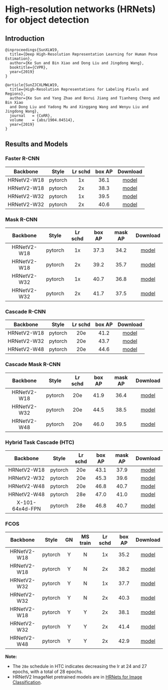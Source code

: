 # High-resolution networks (HRNets) for object detection

## Introduction

```
@inproceedings{SunXLW19,
  title={Deep High-Resolution Representation Learning for Human Pose Estimation},
  author={Ke Sun and Bin Xiao and Dong Liu and Jingdong Wang},
  booktitle={CVPR},
  year={2019}
}

@article{SunZJCXLMWLW19,
  title={High-Resolution Representations for Labeling Pixels and Regions},
  author={Ke Sun and Yang Zhao and Borui Jiang and Tianheng Cheng and Bin Xiao 
  and Dong Liu and Yadong Mu and Xinggang Wang and Wenyu Liu and Jingdong Wang},
  journal   = {CoRR},
  volume    = {abs/1904.04514},
  year={2019}
}
```

## Results and Models


### Faster R-CNN

|    Backbone     |  Style  | Lr schd | box AP |       Download      |
| :-------------: | :-----: | :-----: | :----: | :-----------------: |
|   HRNetV2-W18   | pytorch |   1x    |  36.1  | [model](https://s3.ap-northeast-2.amazonaws.com/open-mmlab/mmdetection/models/hrnet/faster_rcnn_hrnetv2_w18_fpn_1x_20190522-e368c387.pth) |
|   HRNetV2-W18   | pytorch |   2x    |  38.3  | [model](https://open-mmlab.s3.ap-northeast-2.amazonaws.com/mmdetection/models/hrnet/faster_rcnn_hrnetv2p_w18_2x_20190810-9c8615d5.pth) |
|   HRNetV2-W32   | pytorch |   1x    |  39.5  | [model](https://s3.ap-northeast-2.amazonaws.com/open-mmlab/mmdetection/models/hrnet/faster_rcnn_hrnetv2_w32_fpn_1x_20190522-d22f1fef.pth) |
|   HRNetV2-W32   | pytorch |   2x    |  40.6  | [model](https://open-mmlab.s3.ap-northeast-2.amazonaws.com/mmdetection/models/hrnet/faster_rcnn_hrnetv2p_w32_2x_20190810-24e8912a.pth) |


### Mask R-CNN

|    Backbone     |  Style  | Lr schd | box AP | mask AP |       Download      |
| :-------------: | :-----: | :-----: | :----: | :----:  | :-----------------: |
|   HRNetV2-W18   | pytorch |   1x    |  37.3  |  34.2   | [model](https://s3.ap-northeast-2.amazonaws.com/open-mmlab/mmdetection/models/hrnet/mask_rcnn_hrnetv2_w18_fpn_1x_20190522-c8ad459f.pth) |
|   HRNetV2-W18   | pytorch |   2x    |  39.2  |  35.7   | [model](https://open-mmlab.s3.ap-northeast-2.amazonaws.com/mmdetection/models/hrnet/mask_rcnn_hrnetv2p_w18_2x_20190810-1e4747eb.pth) |
|   HRNetV2-W32   | pytorch |   1x    |  40.7  |  36.8   | [model](https://s3.ap-northeast-2.amazonaws.com/open-mmlab/mmdetection/models/hrnet/mask_rcnn_hrnetv2_w32_fpn_1x_20190522-374aaa00.pth) |
|   HRNetV2-W32   | pytorch |   2x    |  41.7  |  37.5  | [model](https://open-mmlab.s3.ap-northeast-2.amazonaws.com/mmdetection/models/hrnet/mask_rcnn_hrnetv2p_w32_2x_20190810-773eca75.pth) |


### Cascade R-CNN

|    Backbone     |  Style  | Lr schd | box AP |       Download      |
| :-------------: | :-----: | :-----: | :----: | :-----------------: |
|   HRNetV2-W18   | pytorch |   20e   |  41.2  | [model](https://open-mmlab.s3.ap-northeast-2.amazonaws.com/mmdetection/models/hrnet/cascade_rcnn_hrnetv2_w32_fpn_20e_20190522-55bec4ee.pth)|
|   HRNetV2-W32   | pytorch |   20e   |  43.7  | [model](https://s3.ap-northeast-2.amazonaws.com/open-mmlab/mmdetection/models/hrnet/cascade_rcnn_hrnetv2_w32_fpn_20e_20190522-55bec4ee.pth)|
|   HRNetV2-W48   | pytorch |   20e   |  44.6  | [model](https://open-mmlab.s3.ap-northeast-2.amazonaws.com/mmdetection/models/hrnet/cascade_rcnn_hrnetv2p_w48_20e_20190810-f40ed8e1.pth)|


### Cascade Mask R-CNN

|    Backbone     |  Style  | Lr schd | box AP | mask AP |       Download      |
| :-------------: | :-----: | :-----: | :----: | :----:  | :-----------------: |
|   HRNetV2-W18   | pytorch |   20e   |  41.9  |  36.4   | [model](https://open-mmlab.s3.ap-northeast-2.amazonaws.com/mmdetection/models/hrnet/cascade_mask_rcnn_hrnetv2p_w18_20e_20190810-054fb7bf.pth) |
|   HRNetV2-W32   | pytorch |   20e   |  44.5  |  38.5   | [model](https://open-mmlab.s3.ap-northeast-2.amazonaws.com/mmdetection/models/hrnet/cascade_mask_rcnn_hrnetv2p_w32_20e_20190810-76f61cd0.pth) |
|   HRNetV2-W48   | pytorch |   20e   |  46.0  |  39.5   | [model](https://open-mmlab.s3.ap-northeast-2.amazonaws.com/mmdetection/models/hrnet/cascade_mask_rcnn_hrnetv2p_w48_20e_20190810-d04a1415.pth) |


### Hybrid Task Cascade (HTC)

|    Backbone     |  Style  | Lr schd | box AP | mask AP |       Download      |
| :-------------: | :-----: | :-----: | :----: | :----:  | :-----------------: |
|   HRNetV2-W18   | pytorch |   20e   |  43.1  |  37.9   | [model](https://open-mmlab.s3.ap-northeast-2.amazonaws.com/mmdetection/models/hrnet/htc_hrnetv2p_w18_20e_20190810-d70072af.pth) |
|   HRNetV2-W32   | pytorch |   20e   |  45.3  |  39.6   | [model](https://open-mmlab.s3.ap-northeast-2.amazonaws.com/mmdetection/models/hrnet/htc_hrnetv2p_w32_20e_20190810-82f9ef5a.pth) |
|   HRNetV2-W48   | pytorch |   20e   |  46.8  |  40.7   | [model](https://open-mmlab.s3.ap-northeast-2.amazonaws.com/mmdetection/models/hrnet/htc_hrnetv2p_w48_20e_20190810-f6d2c3fd.pth) |
|   HRNetV2-W48   | pytorch |   28e   |  47.0  |  41.0   | [model](https://open-mmlab.s3.ap-northeast-2.amazonaws.com/mmdetection/models/hrnet/htc_hrnetv2p_w48_28e_20190810-a4274b38.pth) |
| X-101-64x4d-FPN | pytorch |   28e   |  46.8  |  40.7   | [model](https://open-mmlab.s3.ap-northeast-2.amazonaws.com/mmdetection/models/hrnet/htc_x101_64x4d_28e_20190810-d7c19dc0.pth) |


### FCOS

| Backbone  | Style   |  GN     | MS train | Lr schd | box AP | Download |
|:---------:|:-------:|:-------:|:--------:|:-------:|:------:|:--------:|
|HRNetV2-W18| pytorch | Y       | N       | 1x       | 35.2   | [model](https://open-mmlab.s3.ap-northeast-2.amazonaws.com/mmdetection/models/hrnet/fcos_hrnetv2p_w18_1x_20190810-87a17998.pth) |
|HRNetV2-W18| pytorch | Y       | N       | 2x       | 38.2   | [model](https://open-mmlab.s3.ap-northeast-2.amazonaws.com/mmdetection/models/hrnet/fcos_hrnetv2p_w18_2x_20190810-dfd60a7b.pth) |
|HRNetV2-W32| pytorch | Y       | N       | 1x       | 37.7   | [model](https://open-mmlab.s3.ap-northeast-2.amazonaws.com/mmdetection/models/hrnet/fcos_hrnetv2p_w32_1x_20190810-62014622.pth) |
|HRNetV2-W32| pytorch | Y       | N       | 2x       | 40.3   | [model](https://open-mmlab.s3.ap-northeast-2.amazonaws.com/mmdetection/models/hrnet/fcos_hrnetv2p_w32_2x_20190810-8e987ec1.pth) |
|HRNetV2-W18| pytorch | Y       | Y       | 2x       | 38.1   | [model](https://open-mmlab.s3.ap-northeast-2.amazonaws.com/mmdetection/models/hrnet/fcos_hrnetv2p_w18_mstrain_2x_20190810-eb846b2c.pth) |
|HRNetV2-W32| pytorch | Y       | Y       | 2x       | 41.4   | [model](https://open-mmlab.s3.ap-northeast-2.amazonaws.com/mmdetection/models/hrnet/fcos_hrnetv2p_w32_mstrain_2x_20190810-96127bf8.pth) |
|HRNetV2-W48| pytorch | Y       | Y       | 2x       | 42.9   | [model](https://open-mmlab.s3.ap-northeast-2.amazonaws.com/mmdetection/models/hrnet/fcos_hrnetv2p_w48_mstrain_2x_20190810-f7dc8801.pth) |



**Note:**

- The `28e` schedule in HTC indicates decreasing the lr at 24 and 27 epochs, with a total of 28 epochs.
- HRNetV2 ImageNet pretrained models are in [HRNets for Image Classification](https://github.com/HRNet/HRNet-Image-Classification).
